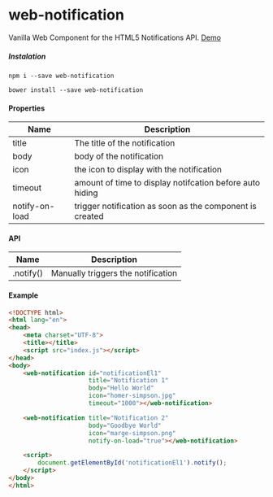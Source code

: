 # web-notification
Vanilla Web Component for the HTML5 Notifications API. [Demo](https://github.com/deebloo/web-notification)

##### Instalation
```
npm i --save web-notification

bower install --save web-notification
```

#### Properties

| Name           | Description |
| -------------- | ------------- |
| title          | The title of the notification  |
| body           | body of the notification  |
| icon           | the icon to display with the notification  |
| timeout        | amount of time to display notifcation before auto hiding  |
| notify-on-load | trigger notification as soon as the component is created | 

#### API

| Name      | Description |
| --------- | ------------- |
| .notify() | Manually triggers the notification  |

#### Example
```HTML
<!DOCTYPE html>
<html lang="en">
<head>
    <meta charset="UTF-8">
    <title></title>
    <script src="index.js"></script>
</head>
<body>
    <web-notification id="notificationEl1"
                      title="Notification 1"
                      body="Hello World"
                      icon="homer-simpson.jpg"
                      timeout="1000"></web-notification>

    <web-notification title="Notification 2"
                      body="Goodbye World"
                      icon="marge-simpson.png"
                      notify-on-load="true"></web-notification>

    <script>
        document.getElementById('notificationEl1').notify();
    </script>
</body>
</html>
```

